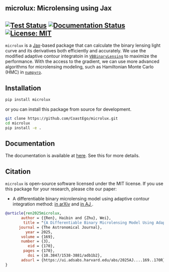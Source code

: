 ## microlux: Microlensing using Jax

[![Test Status](https://github.com/coastego/microlux/actions/workflows/run_test.yml/badge.svg)](https://github.com/CoastEgo/microlux/actions/workflows/run_test.yml)
[![Documentation Status](https://github.com/coastego/microlux/actions/workflows/build_docs.yml/badge.svg)](https://coastego.github.io/microlux/)
[![License: MIT](https://img.shields.io/badge/License-MIT-blue.svg)](https://opensource.org/licenses/MIT)
---

`microlux` is a <a href='https://github.com/jax-ml/jax'>Jax</a>-based package that can calculate the binary lensing light curve and its derivatives both efficiently and accurately.  We use the modified adaptive contour integratoin in <a href='https://github.com/valboz/VBBinaryLensing'>`VBBinaryLensing`</a> to maximize the performance. 
With the access to the gradient, we can use more advanced algorithms for microlensing modeling, such as Hamiltonian Monte Carlo (HMC) in <a href='https://num.pyro.ai/en/latest/mcmc.html#numpyro.infer.hmc.NUTS'>`numpyro`</a>.


## Installation

``` bash
pip install microlux
```
or you can install this package from source for development. 
``` bash 
git clone https://github.com/CoastEgo/microlux.git
cd microlux
pip install -e .
```
## Documentation
The documentation is available at <a href='https://coastego.github.io/microlux/'>here</a>. See this for more details.


  
## Citation

`microlux` is open-source software licensed under the MIT license. If you use this package for your research, please cite our paper:

- A differentiable binary microlensing model using adaptive contour integration method: <a href='https://arxiv.org/abs/2501.07268'>in arXiv</a> and <a href= 'https://iopscience.iop.org/article/10.3847/1538-3881/adb1b2'>in AJ </a>.

``` bibtex
@article{ren2025microlux,
       author = {{Ren}, Haibin and {Zhu}, Wei},
        title = "{A Differentiable Binary Microlensing Model Using Adaptive Contour Integration Method}",
      journal = {The Astronomical Journal},
         year = 2025,
       volume = {169},
       number = {3},
          eid = {170},
        pages = {170},
          doi = {10.3847/1538-3881/adb1b2},
       adsurl = {https://ui.adsabs.harvard.edu/abs/2025AJ....169..170R},
}
```
